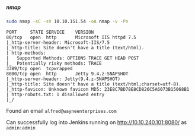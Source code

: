 ##### nmap
```bash
sudo nmap -sC -sV 10.10.151.54 -oA nmap -v -Pn
```
```
PORT     STATE SERVICE    VERSION
80/tcp   open  http       Microsoft IIS httpd 7.5
|_http-server-header: Microsoft-IIS/7.5
|_http-title: Site doesn't have a title (text/html).
| http-methods: 
|   Supported Methods: OPTIONS TRACE GET HEAD POST
|_  Potentially risky methods: TRACE
3389/tcp open  tcpwrapped
8080/tcp open  http       Jetty 9.4.z-SNAPSHOT
|_http-server-header: Jetty(9.4.z-SNAPSHOT)
|_http-title: Site doesn't have a title (text/html;charset=utf-8).
|_http-favicon: Unknown favicon MD5: 23E8C7BD78E8CD826C5A6073B15068B1
| http-robots.txt: 1 disallowed entry 
|_/

```

Found an email `alfred@wayneenterprises.com`

Can successfully log into Jenkins running on http://10.10.240.101:8080/ as `admin:admin`

